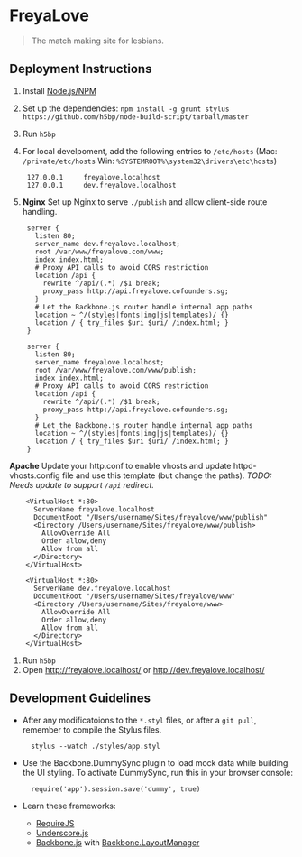 # FreyaLove

> The match making site for lesbians.

## Deployment Instructions

1. Install [Node.js/NPM](http://nodejs.org/)
1. Set up the dependencies: `npm install -g grunt stylus https://github.com/h5bp/node-build-script/tarball/master`
1. Run `h5bp`
1. For local develpoment, add the following entries to `/etc/hosts` (Mac: `/private/etc/hosts` Win: `%SYSTEMROOT%\system32\drivers\etc\hosts`)

        127.0.0.1     freyalove.localhost
        127.0.0.1     dev.freyalove.localhost

1. **Nginx** Set up Nginx to serve `./publish` and allow client-side route handling.

        server {
          listen 80;
          server_name dev.freyalove.localhost;
          root /var/www/freyalove.com/www;
          index index.html;
          # Proxy API calls to avoid CORS restriction
          location /api {
            rewrite ^/api/(.*) /$1 break;
            proxy_pass http://api.freyalove.cofounders.sg;
          }
          # Let the Backbone.js router handle internal app paths
          location ~ ^/(styles|fonts|img|js|templates)/ {}
          location / { try_files $uri $uri/ /index.html; }
        }

        server {
          listen 80;
          server_name freyalove.localhost;
          root /var/www/freyalove.com/www/publish;
          index index.html;
          # Proxy API calls to avoid CORS restriction
          location /api {
            rewrite ^/api/(.*) /$1 break;
            proxy_pass http://api.freyalove.cofounders.sg;
          }
          # Let the Backbone.js router handle internal app paths
          location ~ ^/(styles|fonts|img|js|templates)/ {}
          location / { try_files $uri $uri/ /index.html; }
        }

  **Apache** Update your http.conf to enable vhosts and update httpd-vhosts.config file and use this template (but change the paths). *TODO: Needs update to support `/api` redirect.*

        <VirtualHost *:80>
          ServerName freyalove.localhost
          DocumentRoot "/Users/username/Sites/freyalove/www/publish"
          <Directory /Users/username/Sites/freyalove/www/publish>
            AllowOverride All
            Order allow,deny
            Allow from all
          </Directory>
        </VirtualHost>

        <VirtualHost *:80>
          ServerName dev.freyalove.localhost
          DocumentRoot "/Users/username/Sites/freyalove/www"
          <Directory /Users/username/Sites/freyalove/www>
            AllowOverride All
            Order allow,deny
            Allow from all
          </Directory>
        </VirtualHost>

1. Run `h5bp`
1. Open http://freyalove.localhost/ or http://dev.freyalove.localhost/

## Development Guidelines

- After any modificatoions to the `*.styl` files, or after a `git pull`, remember to compile the Stylus files.

        stylus --watch ./styles/app.styl

- Use the Backbone.DummySync plugin to load mock data while building the UI styling. To activate DummySync, run this in your browser console:

        require('app').session.save('dummy', true)

- Learn these frameworks:
  - [RequireJS](http://requirejs.org/)
  - [Underscore.js](http://underscorejs.org/)
  - [Backbone.js](http://backbonejs.org/) with [Backbone.LayoutManager](https://github.com/tbranyen/backbone.layoutmanager)
